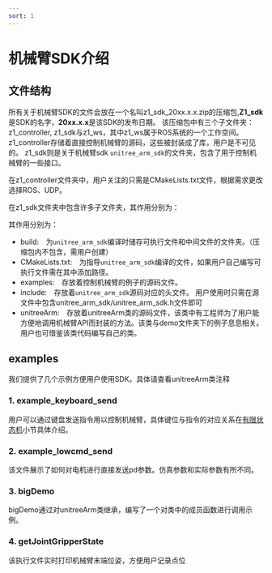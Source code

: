 ```yaml
---
sort: 1
---
```


# 机械臂SDK介绍

## 文件结构

所有关于机械臂SDK的文件会放在一个名叫z1_sdk_20xx.x.x.zip的压缩包,**Z1_sdk**是SDK的名字，**20xx.x.x**是该SDK的发布日期。
该压缩包中有三个子文件夹：z1_controller, z1_sdk与z1_ws，其中z1_ws属于ROS系统的一个工作空间。z1_controller存储着直接控制机械臂的源码，这些被封装成了库，用户是不可见的。
z1_sdk则是关于机械臂sdk `unitree_arm_sdk`的文件夹，包含了用于控制机械臂的一些接口。

在z1_controller文件夹中，用户关注的只需是CMakeLists.txt文件，根据需求更改选择ROS、UDP。

在z1_sdk文件夹中包含许多子文件夹，其作用分别为：

其作用分别为：
+ build:&emsp;为`unitree_arm_sdk`编译时储存可执行文件和中间文件的文件夹。（压缩包内不包含，需用户创建）
+ CMakeLists.txt:&emsp;为指导`unitree_arm_sdk`编译的文件，如果用户自己编写可执行文件需在其中添加路径。
+ examples:&emsp;存放着控制机械臂的例子的源码文件。
+ include:&emsp;存放着`unitree_arm_sdk`源码对应的头文件。
用户使用时只需在源文件中包含unitree_arm_sdk/unitree_arm_sdk.h文件即可
+ unitreeArm:&emsp;存放着unitreeArm类的源码文件，该类中有工程师为了用户能方便地调用机械臂API而封装的方法。该类与demo文件夹下的例子息息相关。用户也可借鉴该类代码编写自己的类。

## examples

我们提供了几个示例方便用户使用SDK。具体请查看unitreeArm类注释

### 1. example_keyboard_send

用户可以通过键盘发送指令用以控制机械臂，具体键位与指令的对应关系在[有限状态机](armtest.unitree.com/basics/FSM)小节具体介绍。

### 2. example_lowcmd_send

该文件展示了如何对电机进行直接发送pd参数。仿真参数和实际参数有所不同。

### 3. bigDemo

bigDemo通过对unitreeArm类继承，编写了一个对类中的成员函数进行调用示例。

### 4. getJointGripperState

该执行文件实时打印机械臂末端位姿，方便用户记录点位